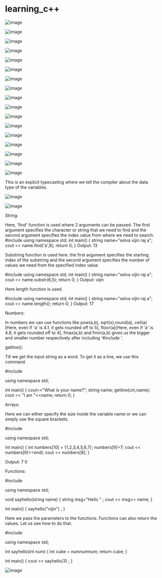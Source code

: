 # learning_c++

![image](https://github.com/user-attachments/assets/76099c2d-4bff-4860-ba50-e70b3255b56d)

![image](https://github.com/user-attachments/assets/f826cdcf-0bcf-48e4-9fca-416db5c9b3c4)

![image](https://github.com/user-attachments/assets/0297eac5-027d-40e6-8747-b044f4dfe70f)

![image](https://github.com/user-attachments/assets/8fbfb7b2-d012-41c2-a6c7-ef7c057a8edf)

![image](https://github.com/user-attachments/assets/f3b9d2fb-0fbd-4a7a-ab4f-ee5439f6a899)

![image](https://github.com/user-attachments/assets/1cf2e709-8fb6-40fb-896a-fe8ff0ca8bd9)

![image](https://github.com/user-attachments/assets/d5b3355e-ce75-42aa-a557-84f9df497281)

![image](https://github.com/user-attachments/assets/0aa50451-b5ff-41e2-8270-d2f20a59b485)

![image](https://github.com/user-attachments/assets/8f913886-ecbf-4c2a-b2d9-1cd264f5bd01)

![image](https://github.com/user-attachments/assets/731b5a57-7748-4b6f-a2d7-f420dab7e11a)

![image](https://github.com/user-attachments/assets/005bf797-e996-4657-a5ea-5b02508ffb7d)

![image](https://github.com/user-attachments/assets/c48aa5ad-e396-4c70-aa7e-7f9b0a52b2f1)

![image](https://github.com/user-attachments/assets/fc2b3788-7c5c-4425-b447-3b0a8eda93af)

![image](https://github.com/user-attachments/assets/9e32fd80-8d6f-41b0-a00e-0a192180edb1)

![image](https://github.com/user-attachments/assets/88c5fe60-0a87-4490-9580-2e4a75e878e8)

![image](https://github.com/user-attachments/assets/93df61b2-1e80-482f-89c5-ab6869cadd73)

![image](https://github.com/user-attachments/assets/eeb2cb84-9ce4-4572-adde-2917cd9234c1)

This is an explicit typecasting where we tell the compiler about the data type of the variables.

![image](https://github.com/user-attachments/assets/e83efaa5-ad4f-439c-b1c2-6e6a0538f83d)

![image](https://github.com/user-attachments/assets/989f78b6-26ae-4349-8909-f59578db890a)


String: 

  Here, 'find' function is used where 2 arguments can be passed. The first argument specifies the character or string that we need to find and the second argument specifies the index value from where we need to search.
#include <iostream>
using namespace std;
int main() {
    string name="selva vijin raj a";
    cout << name.find('a',8);
    return 0;
}
Output: 13

Substring function is used here. the first argument specifies the starting index of the substring and the second argument specifies the number of values we need from the specified index value.

#include <iostream>
using namespace std;
int main() {
    string name="selva vijin raj a";
    cout << name.substr(6,5);
    return 0;
}
Output: vijin

Here length function is used.

#include <iostream>
using namespace std;
int main() {
    string name="selva vijin raj a";
    cout << name.length();
    return 0;
}
Output: 17

Numbers: 

In numbers we can use functions like pow(a,b), sqrt(x),round(a), ceil(a)[Here, even if 'a' is 4.1, it gets rounded off to 5], floor(a)[Here, even if 'a' is 4.8, it gets rounded off to 4], fmax(a,b) and fmin(a,b) gives us the bigger and smaller number respectively   after including '#include <cmath>'.

getline():

Till we get the input string as a word. To get it as a line, we use this command.

#include<iostream>

using namespace std;

int main()
{
    cout<<"What is your name?";
    string name;
    getline(cin,name);
    cout << "I am "<<name;
    return 0;
}

Arrays:

Here we can either specify the size inside the variable name or we can simply use the square brackets. 

#include <iostream>

using namespace std;

int main() {
    int numbers[10] = {1,2,3,4,5,6,7};
    numbers[9]=7;
    cout << numbers[9]<<endl;
    cout << numbers[8];
}

Output: 7  0

Functions:

#include <iostream>

using namespace std;

void sayhello(string name) {
    string msg="Hello " ;
    cout << msg<< name;
}

int main() {
    sayhello("vijin") ;
}

Here we pass the parameters to the functions. Functions can also return the values. Let us see how to do that.

#include <iostream>

using namespace std;

int sayhello(int num) {
    int cube = num*num*num;
    return cube;
}

int main() {
    cout << sayhello(3) ;
}

![image](https://github.com/user-attachments/assets/d9722b9a-115c-41c6-a216-0658cc1e37c2)

